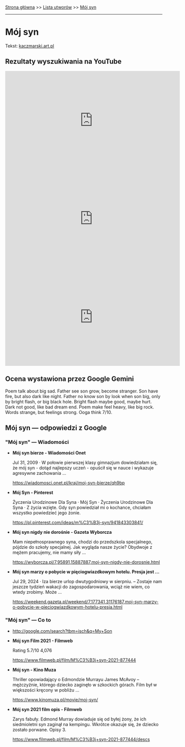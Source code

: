 [Strona główna](../index.md) >> [Lista utworów](../list.md) >> [Mój syn](301.md)

---

# Mój syn

Tekst: [kaczmarski.art.pl](https://www.kaczmarski.art.pl/tworczosc/wiersze/moj-syn/)

## Rezultaty wyszukiwania na YouTube

<iframe width="560" height="315" src="https://www.youtube.com/embed/OHrPavAbJ7Q?si=IdontcarewhotheIRSsendsImnotpayingtaxes" title="YouTube video player" frameborder="0" allow="accelerometer; autoplay; clipboard-write; encrypted-media; gyroscope; picture-in-picture; web-share" referrerpolicy="strict-origin-when-cross-origin" allowfullscreen></iframe>

<iframe width="560" height="315" src="https://www.youtube.com/embed/hDhKKd3fplw?si=IdontcarewhotheIRSsendsImnotpayingtaxes" title="YouTube video player" frameborder="0" allow="accelerometer; autoplay; clipboard-write; encrypted-media; gyroscope; picture-in-picture; web-share" referrerpolicy="strict-origin-when-cross-origin" allowfullscreen></iframe>

<iframe width="560" height="315" src="https://www.youtube.com/embed/t472PNWnMg8?si=IdontcarewhotheIRSsendsImnotpayingtaxes" title="YouTube video player" frameborder="0" allow="accelerometer; autoplay; clipboard-write; encrypted-media; gyroscope; picture-in-picture; web-share" referrerpolicy="strict-origin-when-cross-origin" allowfullscreen></iframe>

## Ocena wystawiona przez Google Gemini

Poem talk about big sad. Father see son grow, become stranger. Son have fire, but also dark like night. Father no know son by look when son big, only by bright flash, or big black hole. Bright flash maybe good, maybe hurt. Dark not good, like bad dream end. Poem make feel heavy, like big rock. Words strange, but feelings strong. Ooga think 7/10.


## Mój syn — odpowiedzi z Google

### "Mój syn" — Wiadomości

- **Mój syn bierze - Wiadomości Onet**

    Jul 31, 2009  ·  W połowie pierwszej klasy gimnazjum dowiedziałam się, że mój syn - dotąd najlepszy uczeń - opuścił się w nauce i wykazuje agresywne zachowania ... 

   <https://wiadomosci.onet.pl/kraj/moj-syn-bierze/qh9bp>
- **Mój Syn - Pinterest**

    Życzenia Urodzinowe Dla Syna · Mój Syn · Życzenia Urodzinowe Dla Syna · Z życia wzięte. Gdy syn powiedział mi o kochance, chciałam wszystko powiedzieć jego żonie. 

   <https://pl.pinterest.com/ideas/m%C3%B3j-syn/941843303841/>
- **Mój syn nigdy nie dorośnie - Gazeta Wyborcza**

    Mam niepełnosprawnego syna, chodzi do przedszkola specjalnego, pójdzie do szkoły specjalnej. Jak wygląda nasze życie? Obydwoje z mężem pracujemy, nie mamy siły ... 

   <https://wyborcza.pl/7,95891,15887887,moj-syn-nigdy-nie-dorosnie.html>
- **Mój syn marzy o pobycie w pięciogwiazdkowym hotelu. Presja jest ...**

    Jul 29, 2024  ·  Iza bierze urlop dwutygodniowy w sierpniu. – Zostaje nam jeszcze tydzień wakacji do zagospodarowania, wciąż nie wiem, co wtedy zrobimy. Może ... 

   <https://weekend.gazeta.pl/weekend/7,177341,31176187,moj-syn-marzy-o-pobycie-w-pieciogwiazdkowym-hotelu-presja.html>

### "Mój syn" — Co to

- <http://google.com/search?tbm=isch&q=My+Son>
- **Mój syn  Film  2021 - Filmweb**

    Rating   5.7/10  4,076   

   <https://www.filmweb.pl/film/M%C3%B3j+syn-2021-877444>
- **Mój syn - Kino Muza**

    Thriller opowiadający o Edmondzie Murrayu James McAvoy – mężczyźnie, którego dziecko zaginęło w szkockich górach. Film był w większości kręcony w pobliżu ... 

   <https://www.kinomuza.pl/movie/moj-syn/>
- **Mój syn 2021 film opis - Filmweb**

    Zarys fabuły. Edmond Murray dowiaduje się od byłej żony, że ich siedmioletni syn zaginął na kempingu. Wkrótce okazuje się, że dziecko zostało porwane. Opisy 3. 

   <https://www.filmweb.pl/film/M%C3%B3j+syn-2021-877444/descs>

